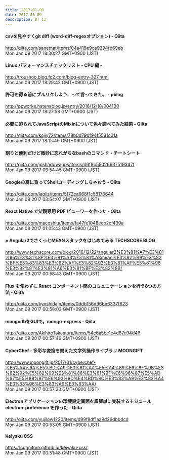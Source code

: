 ```yaml
---
title: 2017-01-09
date: 2017-01-09
description: B! 13
---
```


#### csvを見やすくgit diff (word-diff-regexオプション) - Qiita
http://qiita.com/sanemat/items/04a419e9ca9394fb69eb<br>
Mon Jan 09 2017 18:30:27 GMT+0900 (JST)<br>


#### Linux パフォーマンスチェックリスト - CPU 編 -
http://troushoo.blog.fc2.com/blog-entry-327.html<br>
Mon Jan 09 2017 18:29:42 GMT+0900 (JST)<br>


#### 許可を得る前にプルリクしよう、って言ってきた。 - pblog
http://ppworks.hatenablog.jp/entry/2016/12/18/004100<br>
Mon Jan 09 2017 18:27:58 GMT+0900 (JST)<br>


#### 必要に迫られてJavaScriptのMixinについて色々調べてみた結果 - Qiita
http://qiita.com/kojiy72/items/78b0d79df94f5531c01a<br>
Mon Jan 09 2017 18:15:49 GMT+0900 (JST)<br>


#### 割りと便利だけど微妙に忘れがちなbashのコマンド・チートシート
http://qiita.com/jpshadowapps/items/d6f9b55026637519347f<br>
Mon Jan 09 2017 03:54:45 GMT+0900 (JST)<br>


#### Googleの肩に乗ってShellコーディングしちゃおう - Qiita
http://qiita.com/laqiiz/items/5f72ca668f1c58176644<br>
Mon Jan 09 2017 03:54:07 GMT+0900 (JST)<br>


#### React Native で父親専用 PDF ビューワーを作った - Qiita
http://qiita.com/macoshita/items/fa47fe1048ecb2cf439a<br>
Mon Jan 09 2017 01:05:43 GMT+0900 (JST)<br>


####  » Angular2でさくっとMEANスタックをはじめてみる TECHSCORE BLOG
http://www.techscore.com/blog/2016/12/22/angular2%E3%81%A7%E3%81%95%E3%81%8F%E3%81%A3%E3%81%A8mean%E3%82%B9%E3%82%BF%E3%83%83%E3%82%AF%E3%82%92%E3%81%AF%E3%81%98%E3%82%81%E3%81%A6%E3%81%BF%E3%82%8B/<br>
Mon Jan 09 2017 00:58:43 GMT+0900 (JST)<br>


#### Flux を使わずに React コンポーネント間のコミュニケーションを行う8つの方法 - Qiita
http://qiita.com/kyoshidajp/items/0ddb156d96bb6337f623<br>
Mon Jan 09 2017 00:58:03 GMT+0900 (JST)<br>


#### mongodbをGUIで。mongo-express - Qiita
http://qiita.com/AkihiroTakamura/items/54c6a5bc1e4d67e94d46<br>
Mon Jan 09 2017 00:57:46 GMT+0900 (JST)<br>


#### CyberChef - 多彩な変換を備えた文字列操作ライブラリ MOONGIFT
http://www.moongift.jp/2017/01/cyberchef-%E5%A4%9A%E5%BD%A9%E3%81%AA%E5%A4%89%E6%8F%9B%E3%82%92%E5%82%99%E3%81%88%E3%81%9F%E6%96%87%E5%AD%97%E5%88%97%E6%93%8D%E4%BD%9C%E3%83%A9%E3%82%A4%E3%83%96%E3%83%A9%E3%83%AA/<br>
Mon Jan 09 2017 00:57:23 GMT+0900 (JST)<br>


#### Electronアプリケーションの環境設定画面を超簡単に実装するモジュール electron-preference を作った - Qiita
http://qiita.com/yujilow1220/items/d99f8df1aa9d26dbbdcd<br>
Mon Jan 09 2017 00:53:05 GMT+0900 (JST)<br>


#### Keiyaku CSS
https://cognitom.github.io/keiyaku-css/<br>
Mon Jan 09 2017 00:51:48 GMT+0900 (JST)<br>


